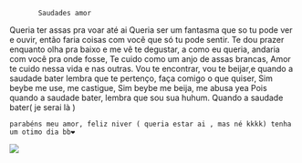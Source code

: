            Saudades amor 
 Queria ter assas pra voar até ai
 Queria ser um fantasma que so tu pode ver e ouvir,
então faria coisas com você que só tu pode sentir.
 Te dou prazer enquanto olha pra baixo e me vê te degustar,
a como eu queria, andaria com você pra onde fosse,
 Te cuido como um anjo de assas brancas,
 Amor te cuido nessa vida e nas outras.
 Vou te encontrar, vou te beijar,e quando a saudade bater
lembra que te pertenço, faça comigo o que quiser, 
 Sim beybe me use, me castigue, 
 Sim beybe me beija, me abusa yea 
Pois quando a saudade bater, lembra que sou sua huhum.
         Quando a saudade bater( je serai là ) 

    parabéns meu amor, feliz niver ( queria estar ai , mas né kkkk) tenha um otimo dia bb❤



![](https://media1.tenor.com/m/lo-XxjrAEl4AAAAC/hug.gif)

